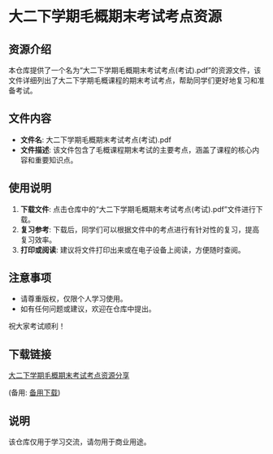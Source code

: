 # 大二下学期毛概期末考试考点资源

## 资源介绍

本仓库提供了一个名为“大二下学期毛概期末考试考点(考试).pdf”的资源文件，该文件详细列出了大二下学期毛概课程的期末考试考点，帮助同学们更好地复习和准备考试。

## 文件内容

- **文件名**: 大二下学期毛概期末考试考点(考试).pdf
- **文件描述**: 该文件包含了毛概课程期末考试的主要考点，涵盖了课程的核心内容和重要知识点。

## 使用说明

1. **下载文件**: 点击仓库中的“大二下学期毛概期末考试考点(考试).pdf”文件进行下载。
2. **复习参考**: 下载后，同学们可以根据文件中的考点进行有针对性的复习，提高复习效率。
3. **打印或阅读**: 建议将文件打印出来或在电子设备上阅读，方便随时查阅。

## 注意事项

- 请尊重版权，仅限个人学习使用。
- 如有任何问题或建议，欢迎在仓库中提出。

祝大家考试顺利！

## 下载链接
[大二下学期毛概期末考试考点资源分享](https://pan.quark.cn/s/c8a41d5fd5a9) 

(备用: [备用下载](https://pan.baidu.com/s/1iIMrnT9rXSied4edeeQWqw?pwd=1234))

## 说明

该仓库仅用于学习交流，请勿用于商业用途。
